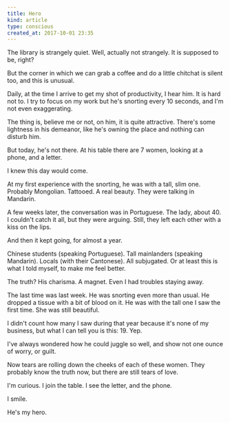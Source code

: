 ```yaml
---
title: Hero
kind: article
type: conscious
created_at: 2017-10-01 23:35
---
```


The library is strangely quiet. Well, actually not strangely. It is supposed to be, right?

But the corner in which we can grab a coffee and do a little chitchat is silent too, and this is unusual.

Daily, at the time I arrive to get my shot of productivity, I  hear him. It is hard not to. I try to focus on my work but he's snorting every 10 seconds, and I'm not even exaggerating.

The thing is, believe me or not, on him, it is quite attractive. There's some lightness in his demeanor, like he's owning the place and nothing can disturb him.

But today, he's not there. At his table there are 7 women, looking at a phone, and a letter.

I knew this day would come.

At my first experience with the snorting, he was with a tall, slim one. Probably Mongolian. Tattooed. A real beauty. They were talking in Mandarin.

A few weeks later, the conversation was in Portuguese. The lady, about 40. I couldn't catch it all, but they were arguing. Still, they left each other with a kiss on the lips.

And then it kept going, for almost a year.

Chinese students (speaking Portuguese). Tall mainlanders (speaking Mandarin). Locals (with their Cantonese). All subjugated. Or at least this is what I told myself, to make me feel better.

The truth? His charisma. A magnet. Even I had troubles staying away.

The last time was last week. He was snorting even more than usual. He dropped a tissue with a bit of blood on it. He was with the tall one I saw the first time. She was still beautiful.

I didn't count how many I saw during that year because it's none of my business, but what I can tell you is this: 19. Yep.

I've always wondered how he could juggle so well, and show not one ounce of worry, or guilt.

Now tears are rolling down the cheeks of each of these women. They probably know the truth now, but there are still tears of love.

I'm curious. I join the table.
I see the letter, and the phone.

I smile.

He's my hero.
